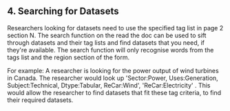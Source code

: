 ## **4. Searching for Datasets**

Researchers looking for datasets need to use the specified tag list in page 2 section N. The search function on the read the doc can be used to sift through datasets and their tag lists and find datasets that you need, if they're available. The search function will only recognise words from the tags list and the region section of the form.

For example: A researcher is looking for the power output of wind turbines in Canada. The researcher would look up 'Sector:Power, Uses:Generation, Subject:Technical, Dtype:Tabular, ReCar:Wind', 'ReCar:Electricity' . This would allow the researcher to find datasets that fit these tag criteria, to find their required datasets.